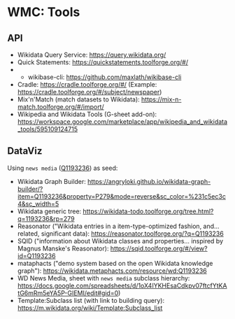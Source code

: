 # WMC: Tools

## API
* Wikidata Query Service: https://query.wikidata.org/
* Quick Statements: https://quickstatements.toolforge.org/#/
* * wikibase-cli: https://github.com/maxlath/wikibase-cli
* Cradle: https://cradle.toolforge.org/#/ (Example: https://cradle.toolforge.org/#/subject/newspaper)
* Mix'n'Match (match datasets to Wikidata): https://mix-n-match.toolforge.org/#/import/
* Wikipedia and Wikidata Tools (G-sheet add-on): https://workspace.google.com/marketplace/app/wikipedia_and_wikidata_tools/595109124715

## DataViz
Using `news media` ([Q1193236](https://www.wikidata.org/wiki/Q1193236)) as seed:
* Wikidata Graph Builder: https://angryloki.github.io/wikidata-graph-builder/?item=Q1193236&property=P279&mode=reverse&sc_color=%231c5ec3c4&sc_width=5
* Wikidata generic tree: https://wikidata-todo.toolforge.org/tree.html?q=1193236&rp=279
* Reasonator ("Wikidata entries in a item-type-optimized fashion, and… related, significant data): https://reasonator.toolforge.org/?q=Q1193236
* SQID ("information about Wikidata classes and properties…  inspired by Magnus Manske's Reasonator): https://sqid.toolforge.org/#/view?id=Q1193236
* mataphacts ("demo system based on the open Wikidata knowledge graph"): https://wikidata.metaphacts.com/resource/wd:Q1193236
* WD News Media, sheet with `news media` subclass hierarchy: https://docs.google.com/spreadsheets/d/1oX4IYKHEsaCdkpv07ftcfYtKAtG6mRm5eYA5P-GIEMI/edit#gid=0)
* Template:Subclass list (with link to building query): https://m.wikidata.org/wiki/Template:Subclass_list
